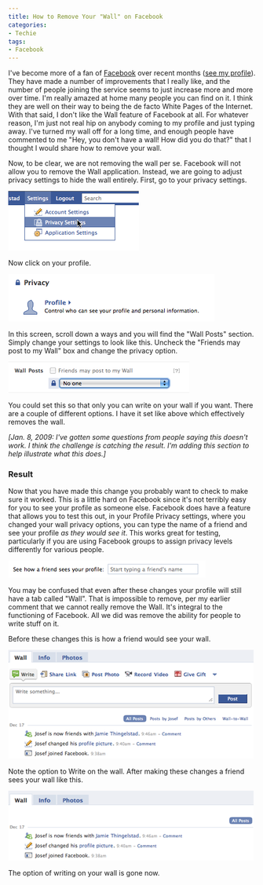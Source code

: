 ```yaml
---
title: How to Remove Your "Wall" on Facebook
categories:
- Techie
tags:
- Facebook
---
```


I've become more of a fan of [Facebook](http://www.facebook.com/) over recent months ([see my profile](http://www.facebook.com/profile.php?id=605776057)). They have made a number of improvements that I really like, and the number of people joining the service seems to just increase more and more over time. I'm really amazed at home many people you can find on it. I think they are well on their way to being the de facto White Pages of the Internet.
With that said, I don't like the Wall feature of Facebook at all. For whatever reason, I'm just not real hip on anybody coming to my profile and just typing away. I've turned my wall off for a long time, and enough people have commented to me "Hey, you don't have a wall! How did you do that?" that I thought I would share how to remove your wall.

Now, to be clear, we are not removing the wall per se. Facebook will not allow you to remove the Wall application. Instead, we are going to adjust privacy settings to hide the wall entirely. First, go to your privacy settings.

[![Facebook Settings Privacy Settings.png](/assets/posts/2009/facebook-settings-privacy-settings.png)](http://www.facebook.com/privacy/?ref=mb)

Now click on your profile.

[![Facebook Privacy Overview Profile Button.png](/assets/posts/2009/facebook-privacy-overview-profile-button.png)](http://www.facebook.com/privacy/?view=profile)

In this screen, scroll down a ways and you will find the "Wall Posts" section. Simply change your settings to look like this. Uncheck the "Friends may post to my Wall" box and change the privacy option.

![Facebook Profile Privacy Wall Posts.png](/assets/posts/2009/facebook-profile-privacy-wall-posts.png)

You could set this so that only you can write on your wall if you want. There are a couple of different options. I have it set like above which effectively removes the wall.

_[Jan. 8, 2009: I've gotten some questions from people saying this doesn't work. I think the challenge is catching the result. I'm adding this section to help illustrate what this does.]_

### Result

Now that you have made this change you probably want to check to make sure it worked. This is a little hard on Facebook since it's not terribly easy for you to see your profile as someone else. Facebook does have a feature that allows you to test this out, in your Profile Privacy settings, where you changed your wall privacy options, you can type the name of a friend and see your profile _as they would see it_. This works great for testing, particularly if you are using Facebook groups to assign privacy levels differently for various people.

![Profile View As.png](/assets/posts/2009/profile-view-as.png)

You may be confused that even after these changes your profile will still have a tab called "Wall". That is impossible to remove, per my earlier comment that we cannot really remove the Wall. It's integral to the functioning of Facebook. All we did was remove the ability for people to write stuff on it.

Before these changes this is how a friend would see your wall.

![Facebook Profile With Wall Open.png](/assets/posts/2009/facebook-profile-with-wall-open.png)

Note the option to Write on the wall. After making these changes a friend sees your wall like this.

![Facebook Profile With Wall Private.png](/assets/posts/2009/facebook-profile-with-wall-private.png)

The option of writing on your wall is gone now.

